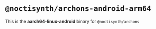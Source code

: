 # `@noctisynth/archons-android-arm64`

This is the **aarch64-linux-android** binary for `@noctisynth/archons`
